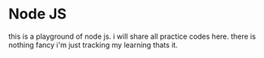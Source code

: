 # Node JS

this is a playground of node js. i will share all practice codes here. there is nothing fancy i'm just tracking my learning thats it.
